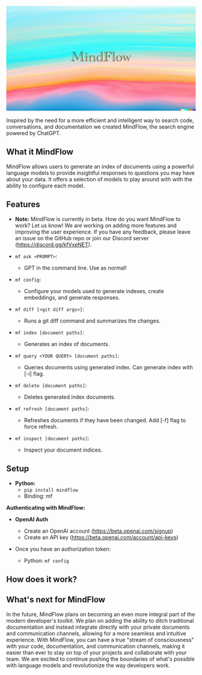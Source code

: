 ![Alt text](images/MindFlowHeader.png)

Inspired by the need for a more efficient and intelligent way to search code, conversations, and documentation we created MindFlow, the search engine powered by ChatGPT.

## What it MindFlow
MindFlow allows users to generate an index of documents using a powerful language models to provide insightful responses to questions you may have about your data. It offers a selection of models to play around with with the ability to configure each model.

## Features
- **Note:** MindFlow is currently in beta. How do you want MindFlow to work? Let us know! We are working on adding more features and improving the user experience. If you have any feedback, please leave an issue on the GitHub repo or join our Discord server (https://discord.gg/kfVxeNET). 

- `mf ask <PROMPT>`:                            
    - GPT in the command line. Use as normal!
- `mf config`:
    - Configure your models used to generate indexes, create embeddings, and generate responses.
- `mf diff [<git diff args>]`:                  
    - Runs a git diff command and summarizes the changes.
- `mf index [document paths]`:            
    - Generates an index of documents.
- `mf query <YOUR QUERY> [document paths]`:  
    - Queries documents using generated index. Can generate index with [-i] flag.
- `mf delete [document paths]`:             
    - Deletes generated index documents.
- `mf refresh [document paths]`:            
    - Refreshes documents if they have been changed. Add [-f] flag to force refresh.
- `mf inspect [document paths]`:
    - Inspect your document indices.

## Setup
- **Python:**
    - `pip install mindflow`
    - Binding: mf

**Authenticating with MindFlow:**

- **OpenAI Auth**
    - Create an OpenAI account (https://beta.openai.com/signup)
    - Create an API key (https://beta.openai.com/account/api-keys)

- Once you have an authorization token:
    - Python: `mf config`

## How does it work?


## What's next for MindFlow
In the future, MindFlow plans on becoming an even more integral part of the modern developer's toolkit. We plan on adding the ability to ditch traditional documentation and instead integrate directly with your private documents and communication channels, allowing for a more seamless and intuitive experience. With MindFlow, you can have a true "stream of consciousness" with your code, documentation, and communication channels, making it easier than ever to stay on top of your projects and collaborate with your team. We are excited to continue pushing the boundaries of what's possible with language models and revolutionize the way developers work.
